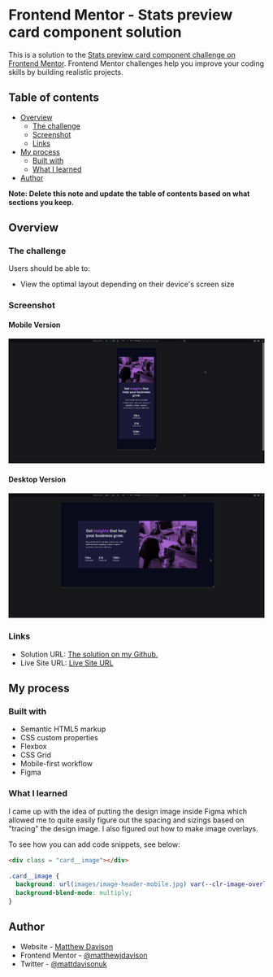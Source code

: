 # Frontend Mentor - Stats preview card component solution

This is a solution to the [Stats preview card component challenge on Frontend Mentor](https://www.frontendmentor.io/challenges/stats-preview-card-component-8JqbgoU62). Frontend Mentor challenges help you improve your coding skills by building realistic projects.

## Table of contents

- [Overview](#overview)
  - [The challenge](#the-challenge)
  - [Screenshot](#screenshot)
  - [Links](#links)
- [My process](#my-process)
  - [Built with](#built-with)
  - [What I learned](#what-i-learned)
- [Author](#author)

**Note: Delete this note and update the table of contents based on what sections you keep.**

## Overview

### The challenge

Users should be able to:

- View the optimal layout depending on their device's screen size

### Screenshot

#### Mobile Version

![Mobile Version](design/mobile-final.png)

#### Desktop Version

![Desktop Version](design/desktop-final.png)

### Links

- Solution URL: [The solution on my Github.](https://github.com/matthewjdavison/FrontEndMentor_Stats-Preview-Card-Component-Challenge)
- Live Site URL: [Live Site URL](https://matthewjdavison.github.io/FrontEndMentor_Stats-Preview-Card-Component-Challenge/)

## My process

### Built with

- Semantic HTML5 markup
- CSS custom properties
- Flexbox
- CSS Grid
- Mobile-first workflow
- Figma

### What I learned

I came up with the idea of putting the design image inside Figma which allowed me to quite easily figure out the spacing and sizings based on "tracing" the design image.  I also figured out how to make image overlays.

To see how you can add code snippets, see below:

```html
<div class = "card__image"></div>
```

```css
.card__image {
  background: url(images/image-header-mobile.jpg) var(--clr-image-overlay);
  background-blend-mode: multiply;
}
```

## Author

- Website - [Matthew Davison](https://matthewdavison.netlify.app/)
- Frontend Mentor - [@matthewjdavison](https://www.frontendmentor.io/profile/matthewjdavison)
- Twitter - [@mattdavisonuk](https://www.twitter.com/mattdavisonuk)
